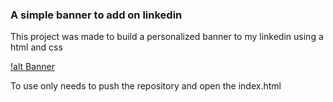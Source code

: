 ### A simple banner to add on linkedin ####

This project was made to build a personalized banner to my linkedin using a html and css 

[!alt Banner](https://ibb.co/tXMxMVk)

To use only needs to push the repository and open the index.html
